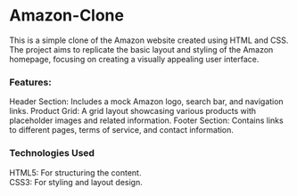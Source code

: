 # Amazon-Clone
This is a simple clone of the Amazon website created using HTML and CSS. The project aims to replicate the basic layout and styling of the Amazon homepage, focusing on creating a visually appealing user interface.
<h3>Features:</h3>
Header Section: Includes a mock Amazon logo, search bar, and navigation links.
Product Grid: A grid layout showcasing various products with placeholder images and related information.
Footer Section: Contains links to different pages, terms of service, and contact information.
<h3>Technologies Used</h3>
HTML5: For structuring the content.<br>
CSS3: For styling and layout design.
